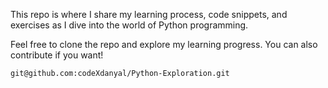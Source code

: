 This repo is where I share my learning process, code snippets, and exercises as I dive into the world of Python programming.

Feel free to clone the repo and explore my learning progress. You can also contribute if you want!

```bash
git@github.com:codeXdanyal/Python-Exploration.git
```
